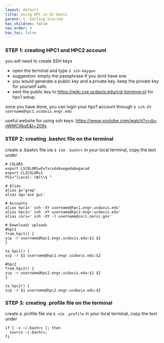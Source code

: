 ```yaml
---
layout: default
title: Using HPC in UC Davis
parent: 1. Getting Started
has_children: false
nav_order: 4
has_toc: false
---
```


### STEP 1: creating HPC1 and HPC2 account

you will need to create SSH keys
- open the terminal and type `$ ssh-keygen`
- suggestion: empty the passphrase if you dont have one
- you would generate a public key and a private key. keep the private key for yourself safe.
- sent the public key to https://wiki.cse.ucdavis.edu/cgi-bin/engr.pl for hpc1 setup.

once you have done, you can login your hpc1 account through `$ ssh-XY username@hpc1.ucdavis.engr.edu`

useful website for using ssh keys: https://www.youtube.com/watch?v=du-nWMCRkqE&t=209s


### STEP 2: creating .bashrc file on the terminal

create a .bashrc file via `$ vim .bashrc` in your local terminal, copy the text under  

```
# COLORS
export LSCOLORS=Exfxcxdxbxegedabagacad
export CLICOLOR=1
PS1="[Local: \W]\\$ "

# Alias
alias g='grep'
alias ag='ase gui'

# Accounts
alias hpc1=' ssh -XY username@hpc1.engr.ucdavis.edu'
alias hpc2=' ssh -XY username@hpc2.engr.ucdavis.edu'
alias cori=' ssh -XY -l username@cori.nersc.gov'

# Download/ uploads
#hpc1
from_hpc1() {
scp -r username@hpc1.engr.ucdavis.edu:$1 $2
}

to_hpc1() {
scp -r $1 username@hpc1.engr.ucdavis.edu:$2

#hpc2
from_hpc2() {
scp -r username@hpc2.engr.ucdavis.edu:$1 $2
}

to_hpc2() {
scp -r $1 username@hpc2.engr.ucdavis.edu:$2
```


### STEP 3: creating .profile file on the terminal

create a .profile file via `$ vim .profile` in your local terminal, copy the text under  

```
if [ -s ~/.bashrc ]; then
  source ~/.bashrc;
fi
```




